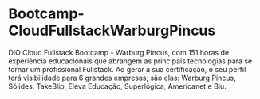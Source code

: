 # Bootcamp-CloudFullstackWarburgPincus
DIO Cloud Fullstack Bootcamp - Warburg Pincus, com 151 horas de experiência educacionais que abrangem as principais tecnologias para se tornar um profissional Fullstack. Ao gerar a sua certificação, o seu perfil terá visibilidade para 6 grandes empresas, são elas: Warburg Pincus, Sólides, TakeBlip, Eleva Educação, Superlógica, Americanet e Blu.

